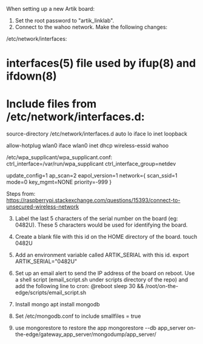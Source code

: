 When setting up a new Artik board:

1. Set the root password to "artik_linklab".
2. Connect to the wahoo network. Make the following changes:

/etc/network/interfaces:
# interfaces(5) file used by ifup(8) and ifdown(8)
# Include files from /etc/network/interfaces.d:
source-directory /etc/network/interfaces.d
auto lo
iface lo inet loopback

allow-hotplug wlan0
iface wlan0 inet dhcp
wireless-essid wahoo

/etc/wpa_supplicant/wpa_supplicant.conf:
ctrl_interface=/var/run/wpa_supplicant
ctrl_interface_group=netdev

update_config=1
ap_scan=2
eapol_version=1
network={
        scan_ssid=1
        mode=0
        key_mgmt=NONE
        priority=-999
}

Steps from:
https://raspberrypi.stackexchange.com/questions/15393/connect-to-unsecured-wireless-network

3. Label the last 5 characters of the serial number on the board (eg: 0482U). These 5 characters would be used for identifying the board.
4. Create a blank file with this id on the HOME directory of the board. 
	touch 0482U
5. Add an environment variable called ARTIK_SERIAL with this id.
	export ARTIK_SERIAL="0482U"
6. Set up an email alert to send the IP address of the board on reboot. Use a shell script (email_script.sh under scripts directory of the repo) and add the following line to cron:
	@reboot sleep 30 && /root/on-the-edge/scripts/email_script.sh

7. Install mongo
	apt install mongodb
8. Set /etc/mongodb.conf to include 
	smallfiles = true 
9. use mongorestore to restore the app 
	mongorestore --db app_server on-the-edge/gateway_app_server/mongodump/app_server/
